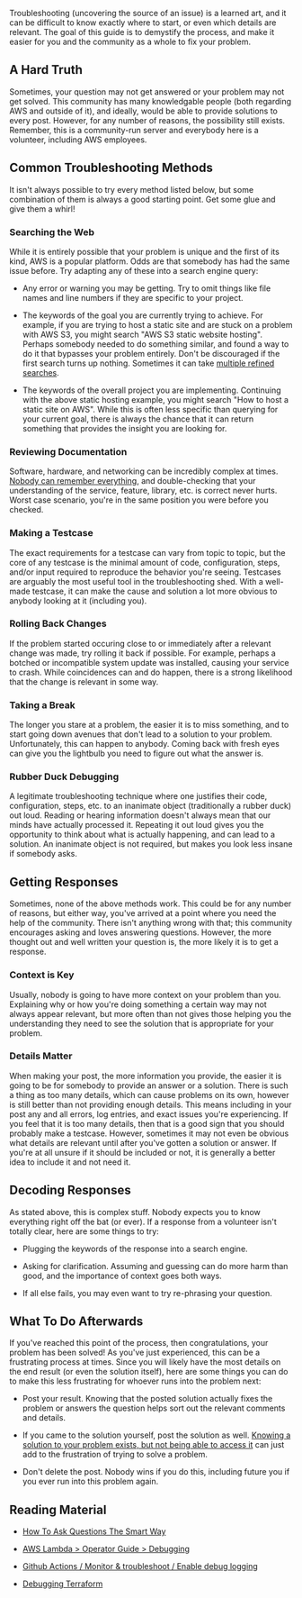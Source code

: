 Troubleshooting (uncovering the source of an issue) is a learned art, and it can
be difficult to know exactly where to start, or even which details are relevant.
The goal of this guide is to demystify the process, and make it easier for you
and the community as a whole to fix your problem.

## A Hard Truth

Sometimes, your question may not get answered or your problem may not get
solved. This community has many knowledgable people (both regarding AWS and
outside of it), and ideally, would be able to provide solutions to every post.
However, for any number of reasons, the possibility still exists. Remember, this
is a community-run server and everybody here is a volunteer, including AWS
employees. 

## Common Troubleshooting Methods

It isn't always possible to try every method listed below, but some combination
of them is always a good starting point. Get some glue and give them a whirl!

### Searching the Web

While it is entirely possible that your problem is unique and the first of its
kind, AWS is a popular platform. Odds are that somebody has had the same issue
before. Try adapting any of these into a search engine query:

  - Any error or warning you may be getting. Try to omit things like file names
    and line numbers if they are specific to your project.

  - The keywords of the goal you are currently trying to achieve. For example,
    if you are trying to host a static site and are stuck on a problem with AWS
    S3, you might search "AWS S3 static website hosting". Perhaps somebody
    needed to do something similar, and found a way to do it that bypasses your
    problem entirely. Don't be discouraged if the first search turns up nothing.
    Sometimes it can take [multiple refined searches][multi-searches].

  - The keywords of the  overall project you are implementing. Continuing with
    the above static hosting example, you might search "How to host a static
    site on AWS". While this is often less specific than querying for your
    current goal, there is always the chance that it can return something that
    provides the insight you are looking for.

### Reviewing Documentation

Software, hardware, and networking can be incredibly complex at times. [Nobody can remember everything](https://twitter.com/ChrisShaver64/status/1072516363258880005), and double-checking that your understanding of the service, feature, library, etc. is correct never hurts. Worst case scenario, you're in the same position you were before you checked.

### Making a Testcase

The exact requirements for a testcase can vary from topic to topic, but the core of any testcase is the minimal amount of code, configuration, steps, and/or input required to reproduce the behavior you're seeing. Testcases are arguably the most useful tool in the troubleshooting shed. With a well-made testcase, it can make the cause and solution a lot more obvious to anybody looking at it (including you).

### Rolling Back Changes

If the problem started occuring close to or immediately after a relevant change was made, try rolling it back if possible. For example, perhaps a botched or incompatible system update was installed, causing your service to crash. While coincidences can and do happen, there is a strong likelihood that the change is relevant in some way.

### Taking a Break

The longer you stare at a problem, the easier it is to miss something, and to start going down avenues that don't lead to a solution to your problem. Unfortunately, this can happen to anybody. Coming back with fresh eyes can give you the lightbulb you need to figure out what the answer is.

### Rubber Duck Debugging

A legitimate troubleshooting technique where one justifies their code, configuration, steps, etc. to an inanimate object (traditionally a rubber duck) out loud. Reading or hearing information doesn't always mean that our minds have actually processed it. Repeating it out loud gives you the opportunity to think about what is actually happening, and can lead to a solution. An inanimate object is not required, but makes you look less insane if somebody asks.

## Getting Responses

Sometimes, none of the above methods work. This could be for any number of reasons, but either way, you've arrived at a point where you need the help of the community. There isn't anything wrong with that; this community encourages asking and loves answering questions. However, the more thought out and well written your question is, the more likely it is to get a response.

### Context is Key

Usually, nobody is going to have more context on your problem than you. Explaining why or how you're doing something a certain way may not always appear relevant, but more often than not gives those helping you the understanding they need to see the solution that is appropriate for your problem.

### Details Matter

When making your post, the more information you provide, the easier it is going to be for somebody to provide an answer or a solution. There is such a thing as too many details, which can cause problems on its own, however is still better than not providing enough details. This means including in your post any and all errors, log entries, and exact issues you're experiencing. If you feel that it is too many details, then that is a good sign that you should probably make a testcase. However, sometimes it may not even be obvious what details are relevant until after you've gotten a solution or answer. If you're at all unsure if it should be included or not, it is generally a better idea to include it and not need it. 

## Decoding Responses

As stated above, this is complex stuff. Nobody expects you to know everything right off the bat (or ever). If a response from a volunteer isn't totally clear, here are some things to try:

  - Plugging the keywords of the response into a search engine.

  - Asking for clarification. Assuming and guessing can do more harm than good, and the importance of context goes both ways.

  - If all else fails, you may even want to try re-phrasing your question.

## What To Do Afterwards

If you've reached this point of the process, then congratulations, your problem has been solved! As you've just experienced, this can be a frustrating process at times. Since you will likely have the most details on the end result (or even the solution itself), here are some things you can do to make this less frustrating for whoever runs into the problem next:

  - Post your result. Knowing that the posted solution actually fixes the problem or answers the question helps sort out the relevant comments and details.

  - If you came to the solution yourself, post the solution as well. [Knowing a solution to your problem exists, but not being able to access it](https://xkcd.com/979/) can just add to the frustration of trying to solve a problem.

  - Don't delete the post. Nobody wins if you do this, including future you if you ever run into this problem again.

## Reading Material

  - [How To Ask Questions The Smart Way](https://web.archive.org/web/20221015041850/http://www.catb.org/~esr/faqs/smart-questions.html)

  - [AWS Lambda > Operator Guide > Debugging](https://docs.aws.amazon.com/lambda/latest/operatorguide/debugging-ops.html)

  - [Github Actions / Monitor & troubleshoot / Enable debug logging](https://docs.github.com/en/actions/monitoring-and-troubleshooting-workflows/enabling-debug-logging)

  - [Debugging Terraform](https://www.terraform.io/internals/debugging)

[multi-searches]: https://support.google.com/websearch/answer/2466433
